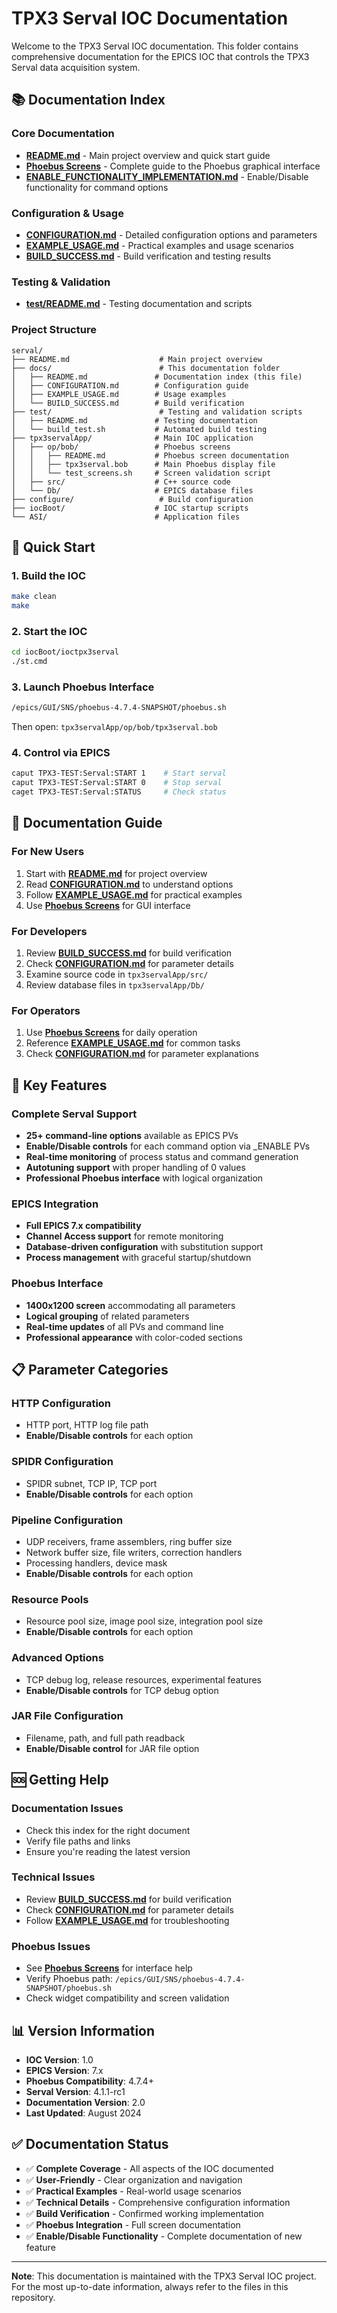 # TPX3 Serval IOC Documentation

Welcome to the TPX3 Serval IOC documentation. This folder contains comprehensive documentation for the EPICS IOC that controls the TPX3 Serval data acquisition system.

## 📚 **Documentation Index**

### **Core Documentation**
- **[README.md](../README.md)** - Main project overview and quick start guide
- **[Phoebus Screens](../tpx3servalApp/op/bob/README.md)** - Complete guide to the Phoebus graphical interface
- **[ENABLE_FUNCTIONALITY_IMPLEMENTATION.md](ENABLE_FUNCTIONALITY_IMPLEMENTATION.md)** - Enable/Disable functionality for command options

### **Configuration & Usage**
- **[CONFIGURATION.md](CONFIGURATION.md)** - Detailed configuration options and parameters
- **[EXAMPLE_USAGE.md](EXAMPLE_USAGE.md)** - Practical examples and usage scenarios
- **[BUILD_SUCCESS.md](BUILD_SUCCESS.md)** - Build verification and testing results

### **Testing & Validation**
- **[test/README.md](../test/README.md)** - Testing documentation and scripts

### **Project Structure**
```
serval/
├── README.md                    # Main project overview
├── docs/                        # This documentation folder
│   ├── README.md               # Documentation index (this file)
│   ├── CONFIGURATION.md        # Configuration guide
│   ├── EXAMPLE_USAGE.md        # Usage examples
│   └── BUILD_SUCCESS.md        # Build verification
├── test/                        # Testing and validation scripts
│   ├── README.md               # Testing documentation
│   └── build_test.sh           # Automated build testing
├── tpx3servalApp/              # Main IOC application
│   ├── op/bob/                 # Phoebus screens
│   │   ├── README.md           # Phoebus screen documentation
│   │   ├── tpx3serval.bob      # Main Phoebus display file
│   │   └── test_screens.sh     # Screen validation script
│   ├── src/                    # C++ source code
│   └── Db/                     # EPICS database files
├── configure/                   # Build configuration
├── iocBoot/                    # IOC startup scripts
└── ASI/                        # Application files
```

## 🚀 **Quick Start**

### **1. Build the IOC**
```bash
make clean
make
```

### **2. Start the IOC**
```bash
cd iocBoot/ioctpx3serval
./st.cmd
```

### **3. Launch Phoebus Interface**
```bash
/epics/GUI/SNS/phoebus-4.7.4-SNAPSHOT/phoebus.sh
```
Then open: `tpx3servalApp/op/bob/tpx3serval.bob`

### **4. Control via EPICS**
```bash
caput TPX3-TEST:Serval:START 1    # Start serval
caput TPX3-TEST:Serval:START 0    # Stop serval
caget TPX3-TEST:Serval:STATUS     # Check status
```

## 📖 **Documentation Guide**

### **For New Users**
1. Start with **[README.md](../README.md)** for project overview
2. Read **[CONFIGURATION.md](CONFIGURATION.md)** to understand options
3. Follow **[EXAMPLE_USAGE.md](EXAMPLE_USAGE.md)** for practical examples
4. Use **[Phoebus Screens](../tpx3servalApp/op/bob/README.md)** for GUI interface

### **For Developers**
1. Review **[BUILD_SUCCESS.md](BUILD_SUCCESS.md)** for build verification
2. Check **[CONFIGURATION.md](CONFIGURATION.md)** for parameter details
3. Examine source code in `tpx3servalApp/src/`
4. Review database files in `tpx3servalApp/Db/`

### **For Operators**
1. Use **[Phoebus Screens](../tpx3servalApp/op/bob/README.md)** for daily operation
2. Reference **[EXAMPLE_USAGE.md](EXAMPLE_USAGE.md)** for common tasks
3. Check **[CONFIGURATION.md](CONFIGURATION.md)** for parameter explanations

## 🔧 **Key Features**

### **Complete Serval Support**
- **25+ command-line options** available as EPICS PVs
- **Enable/Disable controls** for each command option via _ENABLE PVs
- **Real-time monitoring** of process status and command generation
- **Autotuning support** with proper handling of 0 values
- **Professional Phoebus interface** with logical organization

### **EPICS Integration**
- **Full EPICS 7.x compatibility**
- **Channel Access support** for remote monitoring
- **Database-driven configuration** with substitution support
- **Process management** with graceful startup/shutdown

### **Phoebus Interface**
- **1400x1200 screen** accommodating all parameters
- **Logical grouping** of related parameters
- **Real-time updates** of all PVs and command line
- **Professional appearance** with color-coded sections

## 📋 **Parameter Categories**

### **HTTP Configuration**
- HTTP port, HTTP log file path
- **Enable/Disable controls** for each option

### **SPIDR Configuration**
- SPIDR subnet, TCP IP, TCP port
- **Enable/Disable controls** for each option

### **Pipeline Configuration**
- UDP receivers, frame assemblers, ring buffer size
- Network buffer size, file writers, correction handlers
- Processing handlers, device mask
- **Enable/Disable controls** for each option

### **Resource Pools**
- Resource pool size, image pool size, integration pool size
- **Enable/Disable controls** for each option

### **Advanced Options**
- TCP debug log, release resources, experimental features
- **Enable/Disable controls** for TCP debug option

### **JAR File Configuration**
- Filename, path, and full path readback
- **Enable/Disable control** for JAR file option

## 🆘 **Getting Help**

### **Documentation Issues**
- Check this index for the right document
- Verify file paths and links
- Ensure you're reading the latest version

### **Technical Issues**
- Review **[BUILD_SUCCESS.md](BUILD_SUCCESS.md)** for build verification
- Check **[CONFIGURATION.md](CONFIGURATION.md)** for parameter details
- Follow **[EXAMPLE_USAGE.md](EXAMPLE_USAGE.md)** for troubleshooting

### **Phoebus Issues**
- See **[Phoebus Screens](../tpx3servalApp/op/bob/README.md)** for interface help
- Verify Phoebus path: `/epics/GUI/SNS/phoebus-4.7.4-SNAPSHOT/phoebus.sh`
- Check widget compatibility and screen validation

## 📊 **Version Information**

- **IOC Version**: 1.0
- **EPICS Version**: 7.x
- **Phoebus Compatibility**: 4.7.4+
- **Serval Version**: 4.1.1-rc1
- **Documentation Version**: 2.0
- **Last Updated**: August 2024

## ✅ **Documentation Status**

- ✅ **Complete Coverage** - All aspects of the IOC documented
- ✅ **User-Friendly** - Clear organization and navigation
- ✅ **Practical Examples** - Real-world usage scenarios
- ✅ **Technical Details** - Comprehensive configuration information
- ✅ **Build Verification** - Confirmed working implementation
- ✅ **Phoebus Integration** - Full screen documentation
- ✅ **Enable/Disable Functionality** - Complete documentation of new feature

---

**Note**: This documentation is maintained with the TPX3 Serval IOC project. For the most up-to-date information, always refer to the files in this repository.
